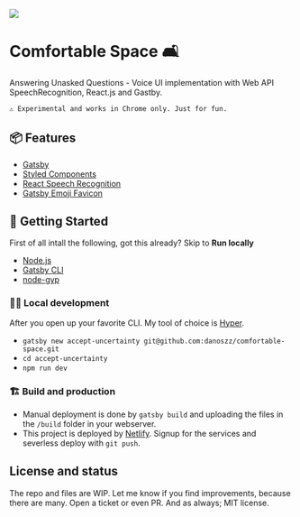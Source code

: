 ![](https://comfortable-space.netlify.com/static/screenshot.png)

# Comfortable Space 🛋

Answering Unasked Questions - Voice UI implementation with Web API SpeechRecognition, React.js and Gastby.

```markdown
⚠️ Experimental and works in Chrome only. Just for fun.
```

## 📦 Features

- [Gatsby](https://www.gatsbyjs.org/)
- [Styled Components](https://www.styled-components.com)
- [React Speech Recognition](https://github.com/FoundersFactory/react-speech-recognition#readme)
- [Gatsby Emoji Favicon](https://github.com/trevorblades/emoji-favicon-webpack-plugin/tree/master/packages/gatsby-plugin-emoji-favicon)

## 🚀 Getting Started

First of all intall the following, got this already? Skip to **Run locally**

- [Node.js](https://nodejs.org/en/)
- [Gatsby CLI](https://www.gatsbyjs.org/docs/)
- [node-gyp](https://github.com/nodejs/node-gyp#installation)

### 🏃‍♂️ Local development

After you open up your favorite CLI. My tool of choice is [Hyper](https://hyper.is/).

- `gatsby new accept-uncertainty git@github.com:danoszz/comfortable-space.git`
- `cd accept-uncertainty`
- `npm run dev`

### 🏗 Build and production

- Manual deployment is done by `gatsby build` and uploading the files in the `/build` folder in your webserver.
- This project is deployed by [Netlify](https://app.netlify.com/). Signup for the services and severless deploy with `git push`.

## License and status

The repo and files are WIP. Let me know if you find improvements, because there are many. Open a ticket or even PR. And as always; MIT license.
